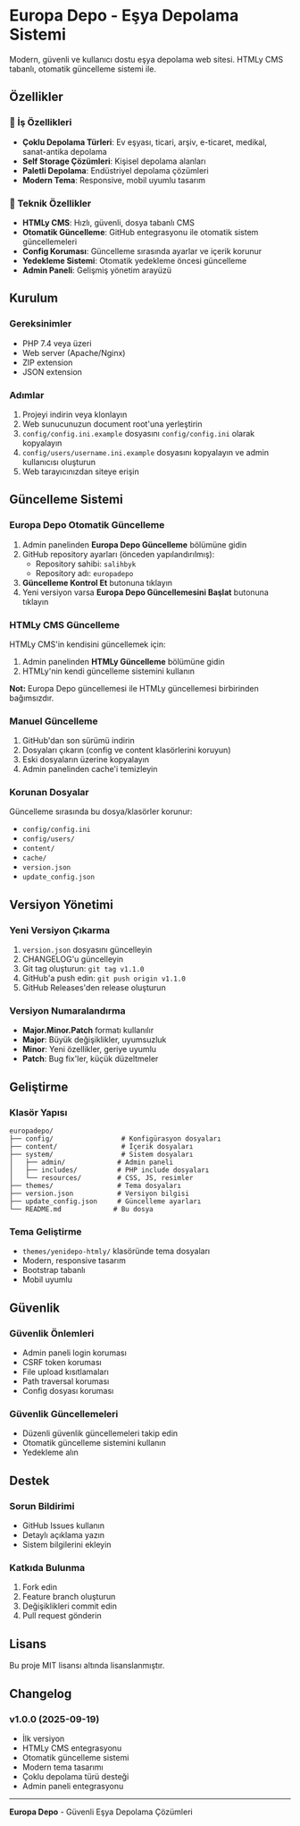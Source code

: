 # Europa Depo - Eşya Depolama Sistemi

Modern, güvenli ve kullanıcı dostu eşya depolama web sitesi. HTMLy CMS tabanlı, otomatik güncelleme sistemi ile.

## Özellikler

### 🏢 İş Özellikleri
- **Çoklu Depolama Türleri**: Ev eşyası, ticari, arşiv, e-ticaret, medikal, sanat-antika depolama
- **Self Storage Çözümleri**: Kişisel depolama alanları
- **Paletli Depolama**: Endüstriyel depolama çözümleri
- **Modern Tema**: Responsive, mobil uyumlu tasarım

### 🔧 Teknik Özellikler
- **HTMLy CMS**: Hızlı, güvenli, dosya tabanlı CMS
- **Otomatik Güncelleme**: GitHub entegrasyonu ile otomatik sistem güncellemeleri
- **Config Koruması**: Güncelleme sırasında ayarlar ve içerik korunur
- **Yedekleme Sistemi**: Otomatik yedekleme öncesi güncelleme
- **Admin Paneli**: Gelişmiş yönetim arayüzü

## Kurulum

### Gereksinimler
- PHP 7.4 veya üzeri
- Web server (Apache/Nginx)
- ZIP extension
- JSON extension

### Adımlar
1. Projeyi indirin veya klonlayın
2. Web sunucunuzun document root'una yerleştirin
3. `config/config.ini.example` dosyasını `config/config.ini` olarak kopyalayın
4. `config/users/username.ini.example` dosyasını kopyalayın ve admin kullanıcısı oluşturun
5. Web tarayıcınızdan siteye erişin

## Güncelleme Sistemi

### Europa Depo Otomatik Güncelleme
1. Admin panelinden **Europa Depo Güncelleme** bölümüne gidin
2. GitHub repository ayarları (önceden yapılandırılmış):
   - Repository sahibi: `salihbyk`
   - Repository adı: `europadepo`
3. **Güncelleme Kontrol Et** butonuna tıklayın
4. Yeni versiyon varsa **Europa Depo Güncellemesini Başlat** butonuna tıklayın

### HTMLy CMS Güncelleme
HTMLy CMS'in kendisini güncellemek için:
1. Admin panelinden **HTMLy Güncelleme** bölümüne gidin
2. HTMLy'nin kendi güncelleme sistemini kullanın

**Not:** Europa Depo güncellemesi ile HTMLy güncellemesi birbirinden bağımsızdır.

### Manuel Güncelleme
1. GitHub'dan son sürümü indirin
2. Dosyaları çıkarın (config ve content klasörlerini koruyun)
3. Eski dosyaların üzerine kopyalayın
4. Admin panelinden cache'i temizleyin

### Korunan Dosyalar
Güncelleme sırasında bu dosya/klasörler korunur:
- `config/config.ini`
- `config/users/`
- `content/`
- `cache/`
- `version.json`
- `update_config.json`

## Versiyon Yönetimi

### Yeni Versiyon Çıkarma
1. `version.json` dosyasını güncelleyin
2. CHANGELOG'u güncelleyin
3. Git tag oluşturun: `git tag v1.1.0`
4. GitHub'a push edin: `git push origin v1.1.0`
5. GitHub Releases'den release oluşturun

### Versiyon Numaralandırma
- **Major.Minor.Patch** formatı kullanılır
- **Major**: Büyük değişiklikler, uyumsuzluk
- **Minor**: Yeni özellikler, geriye uyumlu
- **Patch**: Bug fix'ler, küçük düzeltmeler

## Geliştirme

### Klasör Yapısı
```
europadepo/
├── config/                 # Konfigürasyon dosyaları
├── content/                # İçerik dosyaları
├── system/                 # Sistem dosyaları
│   ├── admin/             # Admin paneli
│   ├── includes/          # PHP include dosyaları
│   └── resources/         # CSS, JS, resimler
├── themes/                # Tema dosyaları
├── version.json           # Versiyon bilgisi
├── update_config.json     # Güncelleme ayarları
└── README.md             # Bu dosya
```

### Tema Geliştirme
- `themes/yenidepo-htmly/` klasöründe tema dosyaları
- Modern, responsive tasarım
- Bootstrap tabanlı
- Mobil uyumlu

## Güvenlik

### Güvenlik Önlemleri
- Admin paneli login koruması
- CSRF token koruması
- File upload kısıtlamaları
- Path traversal koruması
- Config dosyası koruması

### Güvenlik Güncellemeleri
- Düzenli güvenlik güncellemeleri takip edin
- Otomatik güncelleme sistemini kullanın
- Yedekleme alın

## Destek

### Sorun Bildirimi
- GitHub Issues kullanın
- Detaylı açıklama yazın
- Sistem bilgilerini ekleyin

### Katkıda Bulunma
1. Fork edin
2. Feature branch oluşturun
3. Değişiklikleri commit edin
4. Pull request gönderin

## Lisans

Bu proje MIT lisansı altında lisanslanmıştır.

## Changelog

### v1.0.0 (2025-09-19)
- İlk versiyon
- HTMLy CMS entegrasyonu
- Otomatik güncelleme sistemi
- Modern tema tasarımı
- Çoklu depolama türü desteği
- Admin paneli entegrasyonu

---

**Europa Depo** - Güvenli Eşya Depolama Çözümleri